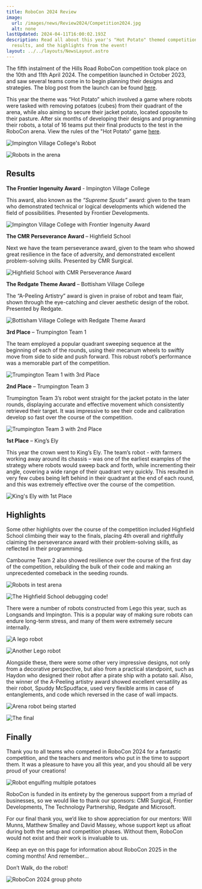 ```yaml
---
title: RoboCon 2024 Review
image: 
  url: /images/news/Review2024/Competition2024.jpg
  alt: none
lastUpdated: 2024-04-11T16:00:02.193Z
description: Read all about this year's "Hot Potato" themed competition, the
  results, and the highlights from the event!
layout: ../../layouts/NewsLayout.astro
---
```

The fifth instalment of the Hills Road RoboCon competition took place on the 10th and 11th April 2024. The competition launched in October 2023, and saw several teams come in to begin planning their designs and strategies. The blog post from the launch can be found [here](https://www.robocon.uk/blog/robocon-2024-kick-off-1.html).

This year the theme was “Hot Potato” which involved a game where robots were tasked with removing potatoes (cubes) from their quadrant of the arena, while also aiming to secure their jacket potato, located opposite to their pasture. After six months of developing their designs and programming their robots, a total of 16 teams put their final products to the test in the RoboCon arena. View the rules of the "Hot Potato" game [here](https://www.robocon.uk/rulebook.pdf).

![](/images/news/Review2024/img_7514.jpg "Impington Village College's Robot")

![](/images/news/Review2024/picture-1.jpg "Robots in the arena")

## Results

**The Frontier Ingenuity Award** - Impington Village College

This award, also known as the *“Supreme Spuds”* award: given to the team who demonstrated technical or logical developments which widened the field of possibilities. Presented by Frontier Developments. 

![](/images/news/Review2024/img_7654.jpg "Impington Village College with Frontier Ingenuity Award")

**The CMR Perseverance Award** – Highfield School

Next we have the team perseverance award, given to the team who showed great resilience in the face of adversity, and demonstrated excellent problem-solving skills. Presented by CMR Surgical. 

![](/images/news/Review2024/img_7645.jpg "Highfield School with CMR Perseverance Award")

**The Redgate Theme Award** – Bottisham Village College

The “A-Peeling Artistry” award is given in praise of robot and team flair, shown through the eye-catching and clever aesthetic design of the robot. Presented by Redgate.

![](/images/news/Review2024/img_7649.jpg "Bottisham Village College with Redgate Theme Award")

**3rd Place** – Trumpington Team 1

The team employed a popular quadrant sweeping sequence at the beginning of each of the rounds, using their mecanum wheels to swiftly move from side to side and push forward. This robust robot’s performance was a memorable part of the competition. 

![](/images/news/Review2024/img_7662.jpg "Trumpington Team 1 with 3rd Place")

**2nd Place** – Trumpington Team 3

Trumpington Team 3’s robot went straight for the jacket potato in the later rounds, displaying accurate and effective movement which consistently retrieved their target. It was impressive to see their code and calibration develop so fast over the course of the competition. 

![](/images/news/Review2024/img_7666.jpg "Trumpington Team 3 with 2nd Place")

**1st Place** – King’s Ely

This year the crown went to King’s Ely. The team’s robot - with farmers working away around its chassis – was one of the earliest examples of the strategy where robots would sweep back and forth, while incrementing their angle, covering a wide range of their quadrant very quickly. This resulted in very few cubes being left behind in their quadrant at the end of each round, and this was extremely effective over the course of the competition. 

![](/images/news/Review2024/img_7672.jpg "King's Ely with 1st Place")

## H﻿ighlights

Some other highlights over the course of the competition included Highfield School climbing their way to the finals, placing 4th overall and rightfully claiming the perseverance award with their problem-solving skills, as reflected in their programming.

Cambourne Team 2 also showed resilience over the course of the first day of the competition, rebuilding the bulk of their code and making an unprecedented comeback in the seeding rounds.

![](/images/news/Review2024/img_7364.jpg "Robots in test arena")

![](/images/news/Review2024/img_7388.jpg "The Highfield School debugging code!")

There were a number of robots constructed from Lego this year, such as Longsands and Impington. This is a popular way of making sure robots can endure long-term stress, and many of them were extremely secure internally. 

![](/images/news/Review2024/img_7472.jpg "A lego robot")

![](/images/news/Review2024/img_7378.jpg "Another Lego robot")

Alongside these, there were some other very impressive designs, not only from a decorative perspective, but also from a practical standpoint, such as Haydon who designed their robot after a pirate ship with a potato sail. Also, the winner of the A-Peeling artistry award showed excellent versatility as their robot, Spuddy McSpudface, used very flexible arms in case of entanglements, and code which reversed in the case of wall impacts.

![](/images/news/Review2024/img_7442.jpg "Arena robot being started")

![](/images/news/Review2024/img_7478.jpg "The final")

## F﻿inally

Thank you to all teams who competed in RoboCon 2024 for a fantastic competition, and the teachers and mentors who put in the time to support them. It was a pleasure to have you all this year, and you should all be very proud of your creations!

![](/images/news/Review2024/img_7509.jpg "Robot engulfing multiple potatoes")

RoboCon is funded in its entirety by the generous support from a myriad of businesses, so we would like to thank our sponsors: CMR Surgical, Frontier Developments, The Technology Partnership, Redgate and Microsoft. 

For our final thank you, we’d like to show appreciation for our mentors: Will Munns, Matthew Smalley and David Massey, whose support kept us afloat during both the setup and competition phases. Without them, RoboCon would not exist and their work is invaluable to us.

Keep an eye on this page for information about RoboCon 2025 in the coming months! And remember…

Don’t Walk, do the robot!

![](/images/news/Review2024/img_7629.jpg "RoboCon 2024 group photo")